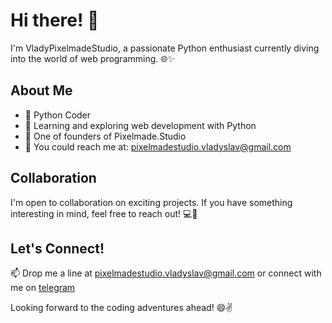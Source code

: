 # Hi there! 👋

I'm VladyPixelmadeStudio, a passionate Python enthusiast currently diving into the world of web programming. 🌐✨

## About Me

- 🐍 Python Coder
- 🌱 Learning and exploring web development with Python
- 🎨 One of founders of Pixelmade.Studio
- 📧 You could reach me at: pixelmadestudio.vladyslav@gmail.com

## Collaboration

I'm open to collaboration on exciting projects. If you have something interesting in mind, feel free to reach out! 💻🚀

## Let's Connect!

📫 Drop me a line at pixelmadestudio.vladyslav@gmail.com or connect with me on [telegram](https://t.me/dregoScatSUS)


Looking forward to the coding adventures ahead! 😄✌️

